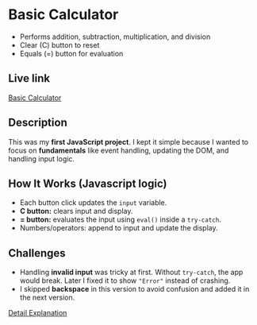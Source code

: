 # Basic Calculator

-   Performs addition, subtraction, multiplication, and division
-   Clear (C) button to reset
-   Equals (=) button for evaluation

## Live link

[Basic Calculator](https://aniket23padalkar.github.io/Calculator/Basic/)

## Description

This was my **first JavaScript project**. I kept it simple because I wanted to focus on **fundamentals** like event handling, updating the DOM, and handling input logic.

## How It Works (Javascript logic)

-   Each button click updates the `input` variable.
-   **C button:** clears input and display.
-   **= button:** evaluates the input using `eval()` inside a `try-catch`.
-   Numbers/operators: append to input and update the display.

## Challenges

-   Handling **invalid input** was tricky at first. Without `try-catch`, the app would break. Later I fixed it to show `"Error"` instead of crashing.
-   I skipped **backspace** in this version to avoid confusion and added it in the next version.

[Detail Explanation](./EXPLAIN.md)
